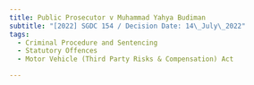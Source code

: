 ```yaml
---
title: Public Prosecutor v Muhammad Yahya Budiman
subtitle: "[2022] SGDC 154 / Decision Date: 14\_July\_2022"
tags:
  - Criminal Procedure and Sentencing
  - Statutory Offences
  - Motor Vehicle (Third Party Risks & Compensation) Act

---
```

